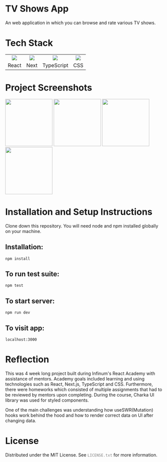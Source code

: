 # TV Shows App

An web application in which you can browse and rate various TV shows.

# Tech Stack

<table>
  <tr>
    <td align="center">
      <a href="https://skillicons.dev">
        <img src="https://skillicons.dev/icons?i=react" />
      </a>
    </td>
    <td align="center">
      <a href="https://skillicons.dev">
        <img src="https://skillicons.dev/icons?i=next" />
      </a>
    </td>
    <td align="center">
      <a href="https://skillicons.dev">
        <img src="https://skillicons.dev/icons?i=typescript" />
      </a>
    </td>
    <td align="center">
      <a href="https://skillicons.dev">
        <img src="https://skillicons.dev/icons?i=css" />
      </a>
    </td>
  </tr>
  <tr>
    <td align="center">React</td>
    <td align="center">Next</td>
    <td align="center">TypeScript</td>
    <td align="center">CSS</td>
  </tr>
</table>


# Project Screenshots

<img src="https://github.com/user-attachments/assets/29a03f19-d836-4215-8685-68d03ce0278e" alt="" height="150px" >
<img src="https://github.com/user-attachments/assets/802d1180-0f0c-4e4c-804a-9e5f60f90fea" alt="" height="150px">
<img src="https://github.com/user-attachments/assets/c1e95737-9ca0-4884-a70f-76558439cb1c" alt="" height="150px">
<img src="https://github.com/user-attachments/assets/70ff7440-ea5b-4095-b1f4-37142aaaeec6" alt="" height="150px">

# Installation and Setup Instructions

Clone down this repository. You will need node and npm installed globally on your machine.

## Installation:
~~~
npm install
~~~
## To run test suite:

~~~
npm test
~~~
## To start server:
~~~
npm run dev
~~~
## To visit app:
~~~
localhost:3000
~~~
# Reflection

This was 4 week long project built during Infinum's React Academy with assistance of mentors. Academy goals included learning and using technologies such as React, Next.js, TypeScript and CSS. Furthermore, there were homeworks which consisted of multiple assignments that had to be reviewed by mentors upon completing. During the course, Charka UI library was used for styled components.<br>

One of the main challenges was understanding how useSWR(Mutation) hooks work behind the hood and how to render correct data on UI after changing data.

# License

Distributed under the MIT License. See <code style="color : grey">LICENSE.txt</code> for more information.
